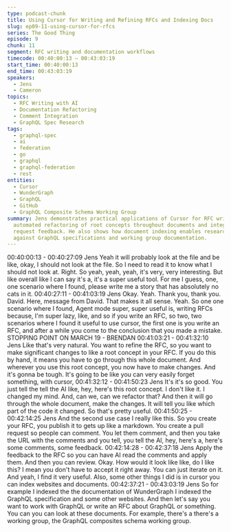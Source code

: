 ```yaml
---
type: podcast-chunk
title: Using Cursor for Writing and Refining RFCs and Indexing Docs
slug: ep09-11-using-cursor-for-rfcs
series: The Good Thing
episode: 9
chunk: 11
segment: RFC writing and documentation workflows
timecode: 00:40:00:13 – 00:43:03:19
start_time: 00:40:00:13
end_time: 00:43:03:19
speakers:
  - Jens
  - Cameron
topics:
  - RFC Writing with AI
  - Documentation Refactoring
  - Comment Integration
  - GraphQL Spec Research
tags:
  - graphql-spec
  - ai
  - federation
  - go
  - graphql
  - graphql-federation
  - rest
entities:
  - Cursor
  - WunderGraph
  - GraphQL
  - GitHub
  - GraphQL Composite Schema Working Group
summary: Jens demonstrates practical applications of Cursor for RFC writing, including
  automated refactoring of root concepts throughout documents and integrating pull
  request feedback. He also shows how document indexing enables research by cross-referencing
  against GraphQL specifications and working group documentation.
---
```


00:40:00:13 - 00:40:27:09
Jens
Yeah it will probably look at the file and be like, okay, I should not look at the file. So I need to
read it to know what I should not look at. Right. So yeah, yeah, yeah, it's very, very interesting.
But like overall like I can say it's a, it's a super useful tool. For me I guess, one, one scenario
where I found, please write me a story that has absolutely no cats in it.
00:40:27:11 - 00:41:03:19
Jens
Okay. Yeah. Thank you, thank you. David. Here, message from David. That makes it all sense.
Yeah. So one one scenario where I found, Agent mode super, super useful is, writing RFCs
because, I'm super lazy, like, and so if you write an RFC, so two, two scenarios where I found it
useful to use cursor, the first one is you write an RFC, and after a while you come to the
conclusion that you made a mistake.
STOPPING POINT ON MARCH 19 - BRENDAN
00:41:03:21 - 00:41:32:10
Jens
Like that's very natural. You want to refine the RFC, so you want to make significant changes to
like a root concept in your RFC. If you do this by hand, it means you have to go through this
whole document. And wherever you use this root concept, you now have to make changes. And
it's gonna be tough. It's going to be like you can very easily forget something, with cursor,
00:41:32:12 - 00:41:50:23
Jens
It's it's so good. You just tell the tell the AI like, hey, here's this root concept. I don't like it. I
changed my mind. And, can we, can we refactor that? And then it will go through the whole
document, make the changes. It will tell you like which part of the code it changed. So that's
pretty useful.
00:41:50:25 - 00:42:14:25
Jens
And the second use case I really like this. So you create your RFC, you publish it to gets up like
a markdown. You create a pull request so people can comment. You let them comment, and
then you take the URL with the comments and you tell, you tell the AI, hey, here's a, here's
some comments, some feedback.
00:42:14:28 - 00:42:37:18
Jens
Apply the feedback to the RFC so you can have AI read the comments and apply them. And
then you can review. Okay. How would it look like like, do I like this? I mean you don't have to
accept it right away. You can just iterate on it. And yeah, I find it very useful. Also, some other
things I did is in cursor you can index websites and documents.
00:42:37:21 - 00:43:03:19
Jens
So for example I indexed the the documentation of WunderGraph I indexed the GraphQL
specification and some other websites. And then let's say you want to work with GraphQL or
write an RFC about GraphQL or something. You can you can look at these documents. For
example, there's a there's a working group, the GraphQL composites schema working group.